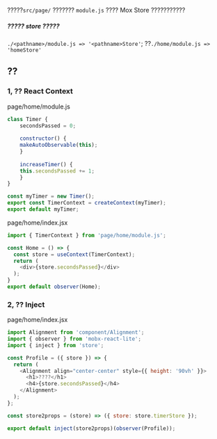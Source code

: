 ?????`src/page/` ??????? `module.js` ???? Mox Store ???????????
##### ????? store ?????
`./<pathname>/module.js => '<pathname>Store'`;
??`./home/module.js => 'homeStore'`

## ??
### 1, ?? React Context
page/home/module.js
```javascript
class Timer {
    secondsPassed = 0;
    
    constructor() {
    makeAutoObservable(this);
    }
    
    increaseTimer() {
    this.secondsPassed += 1;
    }
}

const myTimer = new Timer();
export const TimerContext = createContext(myTimer);
export default myTimer;
```
page/home/index.jsx
```javascript
import { TimerContext } from 'page/home/module.js';

const Home = () => {
  const store = useContext(TimerContext);
  return (
    <div>{store.secondsPassed}</div>
  );
}
export default observer(Home);
```

### 2, ?? Inject
page/home/index.jsx
```javascript
import Alignment from 'component/Alignment';
import { observer } from 'mobx-react-lite';
import { inject } from 'store';

const Profile = ({ store }) => {
  return (
    <Alignment align="center-center" style={{ height: '90vh' }}>
      <h1>????</h1>
      <h4>{store.secondsPassed}</h4>
    </Alignment>
  );
};

const store2props = (store) => ({ store: store.timerStore });

export default inject(store2props)(observer(Profile));
```
